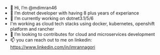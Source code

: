- 👋 Hi, I’m @mdimran46
- 👀 I’m dotnet developer with having 8 plus years of experiance
- 🌱 I’m currently working on dotnet3.1/5/6
-    I'm working as cloud tech stacks using docker, kubernetes, openshift platform and rancher
- 💞️ I’m looking to contributes for cloud and microservices development
- 📫 you can reach out to me on linkedin: https://www.linkedin.com/in/imrannagori

<!---
mdimran46/mdimran46 is a ✨ special ✨ repository because its `README.md` (this file) appears on your GitHub profile.
You can click the Preview link to take a look at your changes.
--->
